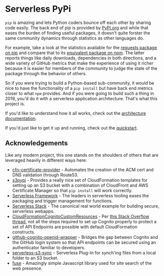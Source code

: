 # Serverless PyPi
`pip` is amazing and lets Python coders bounce off each other by sharing code
easily.  The back end of pip is provided by [PyPi.org](http://pypi.org) and while that eases the burden of finding useful packages, it doesn't quite forster the same community dynamics through statistics as other languages do.

For example, take a look at the statistics available for the [requests package on pip](https://pypi.org/project/requests/) and compare that to its [equivalent package on npm](https://www.npmjs.com/package/request).  The latter reports things like daily downloads, dependencies in both directions, and a wide variety of GitHub metrics that make the experience of using it richer because it is easier for members of the community to judge the state of the package through the behavior of others.  

So if you were trying to build a Python-based sub-community, it would be nice to have the functionality of a `pip install` but have back end metrics closer to what `npm` provides.  And if you were going to build such a thing in 2019, you'd do it with a serverless application architecture.  That's what this project is.

If you'd like to understand how it all works, check out the [architecture documentation](docs/architecture.md).

If you'd just like to get it up and running, check out the [quickstart](docs/quickstart.md).

## Acknowledgements
Like any modern project, this one stands on the shoulders of others that are leveraged heavily in different ways here:

* [cfn-certificate-provider](https://github.com/binxio/cfn-certificate-provider) - Automates the creation of the ACM cert and DNS validation through Route53.
* [s3pypi](https://github.com/novemberfiveco/s3pypi) - Provides a really nice set of CloudFormation templates for setting up an S3 bucket with a combination of CloudFront and AWS Certificate Manager so that `pip install` will work correctly.
* [Serverless Framework](http://serverless.com) - The leaders in serverless tooling eases the packaging and trigger management for functions.
* [Serverless Stack](https://serverless-stack.com/) - The canonical real world example for building secure, serverless webapps.
* [CloudFormationCognitoCustomResources](https://github.com/rosberglinhares/CloudFormationCognitoCustomResources) - Per [this Stack Overflow thread](https://stackoverflow.com/questions/49524493/cloudformation-cognito-how-to-setup-app-client-settings-domain-and-federated/50980165#50980165), not all the steps required to set up Cognito properly to protect a set of API Endpoints are possible with default CloudFormation constructs.
* [github-cognito-openid-wrapper](https://github.com/TimothyJones/github-cognito-openid-wrapper) - Bridges the gap between Cognito and the GitHub login system so that API endpoints can be secured using an authenticator familiar to developers.
* [serverless-s3-sync](https://github.com/k1LoW/serverless-s3-sync) - Serverless Plug-In for synch'ing files from a local folder to an S3 bucket.
* [fuse](https://github.com/krisk/fuse) - Amazingly simple Javascript library used for site search of the web presence.
